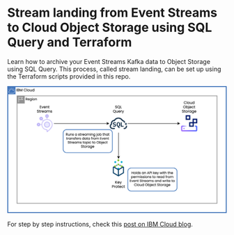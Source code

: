 # Stream landing from Event Streams to Cloud Object Storage using SQL Query and Terraform

Learn how to archive your Event Streams Kafka data to Object Storage using SQL Query. This process, called stream landing, can be set up using the Terraform scripts provided in this repo.

![stream landing](drawio/stream_landing.png)

For step by step instructions, check this [post on IBM Cloud blog](https://www.ibm.com/cloud/blog/stream-landing-kafka-data-to-object-storage-using-terraform).
